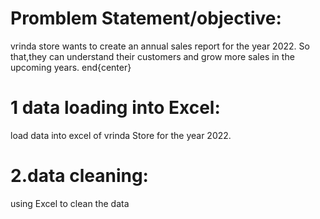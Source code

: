 # Promblem Statement/objective:
vrinda store wants to create an annual sales report for the year 2022. So that,they can understand their customers and grow more sales in the upcoming years.
end{center}
# 1 data loading into Excel:
load data into excel of vrinda Store for the year 2022.
# 2.data cleaning:
using Excel to clean the data

